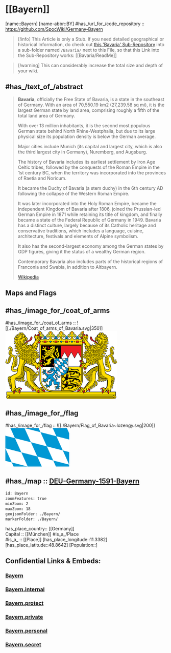 ﻿---
has_id_wikidata: Q980
location:
- 48.8642
- 11.3382
type: State
ISO3166-2: DE-BY
SpocWebEntityId: 36016
license: "CC BY-SA 4.0"
source: "https://datahub.io/core/country-codes"
isDeleted: false
isReadOnly: false
draft: false
confidential: public
tags:
- geo/State
icon: Flag_of_Bavaria_(lozengy)
language_used:
- "[[_Standards/WikiData/WD~East Franconian German]]"
- '[[_Standards/WikiData/WD~Swabian]]'
- '[[_Standards/WikiData/WD~Main-Franconian]]'
- '[[_Standards/WikiData/WD~Bavarian]]'
- '[[_Standards/WikiData/WD~German]]'
twinned_administrative_body:
- "[[_Standards/WikiData/WD~Western Cape]]"
- '[[_Standards/WikiData/WD~Gauteng]]'
- '[[_Standards/WikiData/WD~Karnataka]]'
- '[[_Standards/WikiData/WD~Georgia]]'
- '[[_Standards/WikiData/WD~Guangdong]]'
- "[[_Standards/WikiData/WD~São Paulo]]"
- '[[_Standards/WikiData/WD~Quebec]]'
- '[[_Standards/WikiData/WD~Shandong]]'
public_holiday:
- '[[_Standards/WikiData/WD~Epiphany]]'
- "[[_Standards/WikiData/WD~Feast of Corpus Christi]]"
- "[[_Standards/WikiData/WD~Reformation Day]]"
- "[[_Standards/WikiData/WD~Assumption of Mary]]"
- "[[_Standards/WikiData/WD~Easter Monday]]"
- "[[_Standards/WikiData/WD~Whit Monday]]"
- "[[_Standards/WikiData/WD~Second Day of Christmas]]"
- "[[_Standards/WikiData/WD~All Saints' Day]]"
- '[[_Standards/WikiData/WD~Christmas]]'
- "[[_Standards/WikiData/WD~New Year]]"
- "[[_Standards/WikiData/WD~Good Friday]]"
- "[[_Standards/WikiData/WD~International Workers' Day]]"
- "[[_Standards/WikiData/WD~Feast of the Ascension]]"
follows: "[[_Standards/WikiData/WD~Kingdom of Bavaria]]"
named_after: '[[_Standards/WikiData/WD~Bajuwari]]'
lowest_point: "[[_Standards/WikiData/WD~Kahl am Main]]"
shares_border_with:
- "[[_Standards/WikiData/WD~South Bohemian Region]]"
- "[[_Standards/WikiData/WD~Karlovy Vary Region]]"
- '[[_Standards/WikiData/WD~Baden-Württemberg]]'
- '[[_Standards/WikiData/WD~Hesse]]'
- '[[_Standards/WikiData/WD~Saxony]]'
- '[[_Standards/WikiData/WD~Thuringia]]'
- "[[_Standards/WikiData/WD~canton St. Gallen]]"
- '[[_Standards/WikiData/WD~Vorarlberg]]'
- "[[_Standards/WikiData/WD~Upper Austria]]"
- '[[_Standards/WikiData/WD~Tyrol]]'
- '[[_Standards/WikiData/WD~Salzburg]]'
- "[[_Standards/WikiData/WD~Plzeň Region]]"
anthem: '[[_Standards/WikiData/WD~Bayernhymne]]'
history_of_topic: "[[_Standards/WikiData/WD~history of Bavaria]]"
official_language:
- "[[_Standards/WikiData/WD~Standard High German]]"
- '[[_Standards/WikiData/WD~Bavarian]]'
described_by_source:
- "[[_Standards/WikiData/WD~Brockhaus and Efron Encyclopedic Dictionary]]"
- "[[_Standards/WikiData/WD~Encyclopædia Britannica 11th edition]]"
- "[[_Standards/WikiData/WD~The Nuttall Encyclopædia]]"
- "[[_Standards/WikiData/WD~Sytin Military Encyclopedia]]"
- "[[_Standards/WikiData/WD~Jewish Encyclopedia of Brockhaus and Efron]]"
- "[[_Standards/WikiData/WD~Granat Encyclopedic Dictionary]]"
- "[[_Standards/WikiData/WD~Small Brockhaus and Efron Encyclopedic Dictionary]]"
- "[[_Standards/WikiData/WD~Orthodox Theological Encyclopedia]]"
- "[[_Standards/WikiData/WD~Vlastenský slovník historický]]"
legislative_body:
- "[[_Standards/WikiData/WD~Landtag of Bavaria]]"
coat_of_arms: "[[_Standards/WikiData/WD~coat of arms of Bavaria]]"
flag: "[[_Standards/WikiData/WD~flag of Bavaria]]"
executive_body:
- "[[_Standards/WikiData/WD~Government of Bavaria]]"
highest_judicial_authority: "[[_Standards/WikiData/WD~Bavarian Constitutional Court]]"
archives_at: "[[_Standards/WikiData/WD~Bavarian Hauptstaatsarchiv]]"
instance_of:
- "[[_Standards/WikiData/WD~federated state of Germany]]"
basic_form_of_government:
- "[[_Standards/WikiData/WD~parliamentary republic]]"
topic_s_main_Wikimedia_portal: "[[_Standards/WikiData/WD~Portal:Bavaria]]"
office_held_by_head_of_government: "[[_Standards/WikiData/WD~Minister-President of Bavaria]]"
coordinates_of_southernmost_point: "Point(10.17833 47.2701)"
top-level_Internet_domain: '[[_Standards/db/.bayern]]'
Image_Archive_Herder_Institute: Q980
open_data_portal:
- "[[_Standards/WikiData/WD~open bydata]]"
economy_of_topic: "[[_Standards/WikiData/WD~economy of Bavaria]]"
different_from:
- '[[_Standards/WikiData/WD~Q108285653]]'
award_received: '[[_Standards/WikiData/WD~BigBrotherAwards]]'
U_S_National_Archives_Identifier: 10044973
geoshape: "http://commons.wikimedia.org/data/main/Data:Bayern.map"
page_banner: "http://commons.wikimedia.org/wiki/Special:FilePath/Bavaria%20banner%20Neuschwanstein%20Castle.jpg"
location_map: "http://commons.wikimedia.org/wiki/Special:FilePath/Bavaria%20location%20map.svg"
relief_location_map: "http://commons.wikimedia.org/wiki/Special:FilePath/Bavaria%20relief%20location%20map.jpg"
pronunciation_audio:
- "http://commons.wikimedia.org/wiki/Special:FilePath/De-Bayern.ogg"
- "http://commons.wikimedia.org/wiki/Special:FilePath/Rm-sursilv-Baviera.flac"
- "http://commons.wikimedia.org/wiki/Special:FilePath/Hu-Bajororsz%C3%A1g.ogg"
- "http://commons.wikimedia.org/wiki/Special:FilePath/LL-Q150%20%28fra%29-Fabricio%20Cardenas%20%28BiblioCanet66%29-Bavi%C3%A8re.wav"
locator_map_image: "http://commons.wikimedia.org/wiki/Special:FilePath/Locator%20map%20Bavaria%20in%20Germany.svg"
detail_map:
- "http://commons.wikimedia.org/wiki/Special:FilePath/Topografische%20Karte%20Bayern.tif"
official_website: "https://www.bayern.de/"
IPA_transcription: ˈbaɪ̯ɐn
Swedish_Anbytarforum: 6076.0
Provenio_UUID: 87968234-ee61-4d94-abe4-9e70ff9da6ae
BHCL_UUID:
- b8111df2-3516-4d30-8087-1895837e1b9a
- 53e90ed0-ce88-499f-8668-7823f6299b54
ISO_3166-2_code: DE-BY
HASC:
- DE.BY
NUTS_code: DE2
FIPS_10-4_countries_and_regions_: GM02
short_name:
- Boarn
- Beieren
- Beieren
- Bayern
- Baviera
- Bavaria
- Bavière
official_name:
- "Freistoot Boarn"
- "Free State of Bavaria"
- "Stato Libero di Baviera"
- "Freistaat Bayern"
- "État libre de Bavière"
demonym:
- Bayerin
- Bayerinnen
- баварец
- баварка
- bavarese
- Bayern
- баварцы
- Bayer
- bajor
coordinates_of_easternmost_point: "Point(13.83741 48.70057)"
Instagram_username: bayern.de
Threads_username: bayern.de
image: "http://commons.wikimedia.org/wiki/Special:FilePath/ISS058-E-13128%20-%20View%20of%20Germany.jpg"
ISNI: 0000000123218078
privacy_policy_URL: "https://www.bayern.de/datenschutz/"
impressum_URL: "https://www.bayern.de/impressum/"
terms_of_service_URL: "https://www.bayern.de/impressum/"
contact_page_URL: "https://www.bayern.de/buergerservice/kontakt/"
email_address: "mailto:direkt@bayern.de"
phone_number: +49-89-21650
web_feed_URL:
- "https://www.bayern.de/rss/pm.php"
- "https://www.bayern.de/rss/newsletter.php"
- "https://www.bayern.de/rss/pm_alle.php"
coordinates_of_westernmost_point: "Point(8.97627 50.05033)"
patron_saint: "[[_Standards/WikiData/WD~Virgin Mary]]"
capital: '[[_Standards/WikiData/WD~Munich]]'
highest_point: '[[_Standards/WikiData/WD~Zugspitze]]'
contains_the_administrative_territorial_entity:
- "[[_Standards/WikiData/WD~Lower Franconia]]"
- "[[_Standards/WikiData/WD~Middle Franconia]]"
- "[[_Standards/WikiData/WD~Upper Franconia]]"
- "[[_Standards/WikiData/WD~Upper Palatinate]]"
- "[[_Standards/WikiData/WD~Lower Bavaria]]"
- '[[_Standards/WikiData/WD~Swabia]]'
- "[[_Standards/WikiData/WD~Upper Bavaria]]"
located_in_time_zone:
- "[[_Standards/WikiData/WD~Central European Time]]"
continent: '[[_Standards/WikiData/WD~Europe]]'
located_in_the_administrative_territorial_entity: '[[_Standards/WikiData/WD~Germany]]'
country: '[[_Standards/WikiData/WD~Germany]]'
water_as_percent_of_area: 2
unemployment_rate: 3
compulsory_education_minimum_age_: 6
compulsory_education_maximum_age_: 18
social_media_followers: 24100
part_of: "[[_Standards/WikiData/WD~Southern Germany]]"
elevation_above_sea_level: 503
head_of_government: "[[_Standards/WikiData/WD~Markus Söder]]"
German_regional_key: 09
OmegaWiki_Defined_Meaning: 7138
area: 70551
coat_of_arms_image: "http://commons.wikimedia.org/wiki/Special:FilePath/Coat%20of%20arms%20of%20Bavaria.svg"
Dewey_Decimal_Classification: 2--433
Facebook_username: bayern
population: 13124737
small_logo_or_icon: "http://commons.wikimedia.org/wiki/Special:FilePath/Flag%20of%20Bavaria%20%28lozengy%29.svg"
flag_image:
- "http://commons.wikimedia.org/wiki/Special:FilePath/Flag%20of%20Bavaria%20%28lozengy%29.svg"
- "http://commons.wikimedia.org/wiki/Special:FilePath/Flag%20of%20Bavaria%20%28striped%29.svg"
budget: 71424666800
native_label:
- "Freistaat Bayern"
inception: 1919-01-12
has_time_started: 1919-01-12
coordinate_location: "Point(11.385555555 49.078611111)"
coordinates_of_northernmost_point: "Point(10.19564 50.55515)"
Commons_category: Bavaria
Commons_gallery: Bayern
YouTube_handle: Bayern
cssclasses:
- state
publish: true
linkTitle: 
keywords: 
layout: 
publishDate: 
expiryDate: 
aliases:
- Bavaria
---

# [[Bayern]] 

[name::Bayern] 
[name-abbr::BY] 
#has_/url_for_/code_repository :: https://github.com/SpocWiki/Germany-Bayern 

> [!info]
This Article is only a Stub. 
If you need detailed geographical or historical Information, 
do check out [this 'Bavaria' Sub-Repository](https://github.com/SpocWiki/Germany-Bayern) 
into a sub-folder named `/Bavaria/` next to this File, 
so that this Link into the Sub-Repository works: [[Bavaria/ReadMe]] 

> [!warning] This can considerably increase the total size and depth of your wiki.


## #has_/text_of_/abstract  

> **Bavaria**, officially the Free State of Bavaria, is a state in the southeast of Germany. 
> With an area of 70,550.19 km2 (27,239.58 sq mi), it is the largest German state by land area, 
> comprising roughly a fifth of the total land area of Germany. 
> 
> With over 13 million inhabitants, it is the second most populous German state 
> behind North Rhine-Westphalia, but due to its large physical size 
> its population density is below the German average. 
> 
> Major cities include Munich (its capital and largest city, 
> which is also the third largest city in Germany), Nuremberg, and Augsburg.
>
> The history of Bavaria includes its earliest settlement by Iron Age Celtic tribes, 
> followed by the conquests of the Roman Empire in the 1st century BC, 
> when the territory was incorporated into the provinces of Raetia and Noricum. 
> 
> It became the Duchy of Bavaria (a stem duchy) in the 6th century AD 
> following the collapse of the Western Roman Empire. 
> 
> It was later incorporated into the Holy Roman Empire, 
> became the independent Kingdom of Bavaria after 1806, 
> joined the Prussian-led German Empire in 1871 while retaining its title of kingdom, 
> and finally became a state of the Federal Republic of Germany in 1949. 
> Bavaria has a distinct culture, largely because of its Catholic heritage and conservative traditions, 
> which includes a language, cuisine, architecture, festivals and elements of Alpine symbolism. 
> 
> It also has the second-largest economy among the German states by GDP figures, 
> giving it the status of a wealthy German region. 
> 
> Contemporary Bavaria also includes parts of the historical regions of Franconia and Swabia, 
> in addition to Altbayern.
>
> [Wikipedia](https://en.wikipedia.org/wiki/Bavaria)

## Maps and Flags 

## #has_/image_for_/coat_of_arms 

#has_/image_for_/coat_of_arms :: ![[./Bayern/Coat_of_arms_of_Bavaria.svg|350]] <img src="./Bayern/Coat_of_arms_of_Bavaria.svg" width=350/> 

## #has_/image_for_/flag 

#has_/image_for_/flag :: ![[./Bayern/Flag_of_Bavaria~lozengy.svg|200]] <img src="./Bayern/Flag_of_Bavaria~lozengy.svg" width=200/> 

## #has_/map :: [DEU-Germany-1591-Bayern](./Bayern/DEU-Germany-1591-Bayern.geojson) 

```leaflet
id: Bayern
zoomFeatures: true 
minZoom: 2 
maxZoom: 18
geojsonFolder: ./Bayern/
markerFolder: ./Bayern/
```


has_place_country:: [[Germany]]  
Capital ::  [[München]] 
#is_a_/Place  
#is_a_ :: [[Place]] 
[has_place_longitude::11.3382] 
[has_place_latitude::48.8642] 
[Population::] 



## Confidential Links & Embeds: 

### [Bayern](/_public/Earth/Continent/Europe/Europe~Central/Germany/Germany~West/Bayern.md) 

### [Bayern.internal](/_internal/Earth/Continent/Europe/Europe~Central/Germany/Germany~West/Bayern.internal.md) 

### [Bayern.protect](/_protect/Earth/Continent/Europe/Europe~Central/Germany/Germany~West/Bayern.protect.md) 

### [Bayern.private](/_private/Earth/Continent/Europe/Europe~Central/Germany/Germany~West/Bayern.private.md) 

### [Bayern.personal](/_personal/Earth/Continent/Europe/Europe~Central/Germany/Germany~West/Bayern.personal.md) 

### [Bayern.secret](/_secret/Earth/Continent/Europe/Europe~Central/Germany/Germany~West/Bayern.secret.md) 
